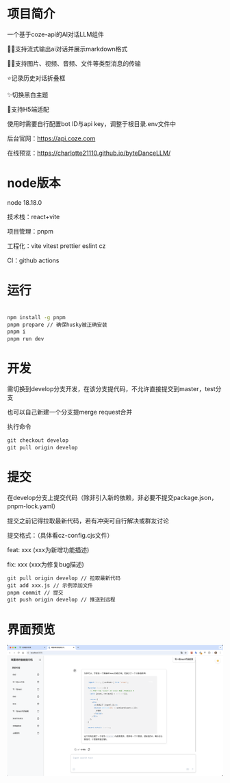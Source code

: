 # 项目简介
 一个基于coze-api的AI对话LLM组件

 👏🏻支持流式输出ai对话并展示markdown格式

 ✍🏻支持图片、视频、音频、文件等类型消息的传输

 ⭐️记录历史对话折叠框

 ✨切换黑白主题

 🧉支持H5端适配

 使用时需要自行配置bot ID与api key，调整于根目录.env文件中

 后台官网：https://api.coze.com

 在线预览：https://charlotte21110.github.io/byteDanceLLM/
 
# node版本
node 18.18.0

技术栈：react+vite

项目管理：pnpm

工程化：vite vitest prettier eslint cz

CI：github actions

# 运行
``` cmd

npm install -g pnpm
pnpm prepare // 确保husky被正确安装
pnpm i
pnpm run dev
```
# 开发
需切换到develop分支开发，在该分支提代码，不允许直接提交到master，test分支

也可以自己新建一个分支提merge request合并

执行命令

``` cmd
git checkout develop
git pull origin develop
```
# 提交
在develop分支上提交代码（除非引入新的依赖，非必要不提交package.json，pnpm-lock.yaml）

提交之前记得拉取最新代码，若有冲突可自行解决或群友讨论

提交格式：（具体看cz-config.cjs文件）

feat: xxx (xxx为新增功能描述)

fix: xxx (xxx为修复bug描述)

``` cmd
git pull origin develop // 拉取最新代码
git add xxx.js // 示例添加文件
pnpm commit // 提交
git push origin develop // 推送到远程
```
# 界面预览
![显示界面](./src/assets/picture_white.png)